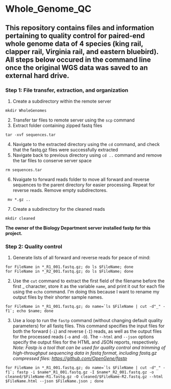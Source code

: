 # Whole_Genome_QC
This repository contains files and information pertaining to quality control for paired-end whole genome data of 4 species (king rail, clapper rail, Virginia rail, and eastern bluebird). All steps below occured in the command line once the original WGS data was saved to an external hard drive. 
---
### Step 1: File transfer, extraction, and organization
1. Create a subdirectory within the remote server
```
mkdir WholeGenomes
```
2. Transfer tar files to remote server using the `scp` command
3. Extract folder containing zipped fastq files 
```
tar -xvf sequences.tar
```
4. Navigate to the extracted directory using the `cd` command, and check that the fastq.gz files were successfully extracted
5. Navigate back to previous directory using `cd ..` command and remove the tar files to conserve server space
```
rm sequences.tar
```
6. Nvaigate to forward reads folder to move all forward and reverse sequences to the parent directory for easier processing. Repeat for reverse reads. Remove empty subdirectores. 
```
 mv *.gz ..
```
7. Create a subdirectory for the cleaned reads
```
mkdir cleaned
```
**The owner of the Biology Department server installed fastp for this project.**

### Step 2: Quality control
1. Generate lists of all forward and reverse reads for peace of mind:
```
for FileName in *_R1_001.fastq.gz; do ls $FileName; done 
for FileName in *_R2_001.fastq.gz; do ls $FileName; done 
```
2. Use the `cut` command to extract the first field of the filename before the first _ character, store it as the variable `name`, and print it out for each file using the `echo` command. I'm doing this because I want to rename my output files by their shorter sample names.
```
for FileName in *_R1_001.fastq.gz; do name=`ls $FileName | cut -d"_" -f1`; echo $name; done 
```
3. Use a loop to run the `fastp` command (without changing default quality parameters) for all fastq files. This command specifies the input files for both the forward (`-i`) and reverse (`-I`) reads, as well as the output files for the processed reads (`-o` and `-O`). The -`-html` and `--json` options specify the output files for the HTML and JSON reports, respectively. *Note: Fastp is a tool that can be used for quality control and trimming of high-throughput sequencing data in fastq format, including fastq.gz compressed files: https://github.com/OpenGene/fastp* 
```
for FileName in *_R1_001.fastq.gz; do name=`ls $FileName | cut -d"_" -f1`; fastp -i $name*_R1_001.fastq.gz -I $name*_R2_001.fastq.gz -o cleaned/$FileName-R1.fastq.gz -O cleaned/$FileName-R2.fastq.gz --html $FileName.html --json $FileName.json ; done 
```


